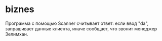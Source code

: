 # biznes
Программа с помощью Scanner считывает ответ: если ввод "da", запрашивает данные клиента, иначе сообщает, что звонит менеджер Зелимхан.
